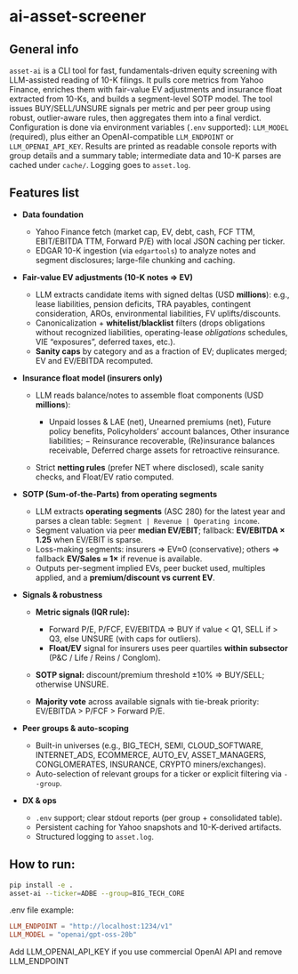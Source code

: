 # ai-asset-screener

## General info

`asset-ai` is a CLI tool for fast, fundamentals-driven equity screening with LLM-assisted reading of 10-K filings. It pulls core metrics from Yahoo Finance, enriches them with fair-value EV adjustments and insurance float extracted from 10-Ks, and builds a segment-level SOTP model. The tool issues BUY/SELL/UNSURE signals per metric and per peer group using robust, outlier-aware rules, then aggregates them into a final verdict. Configuration is done via environment variables (`.env` supported): `LLM_MODEL` (required), plus either an OpenAI-compatible `LLM_ENDPOINT` or `LLM_OPENAI_API_KEY`. Results are printed as readable console reports with group details and a summary table; intermediate data and 10-K parses are cached under `cache/`. Logging goes to `asset.log`.

## Features list

* **Data foundation**

  * Yahoo Finance fetch (market cap, EV, debt, cash, FCF TTM, EBIT/EBITDA TTM, Forward P/E) with local JSON caching per ticker.
  * EDGAR 10-K ingestion (via `edgartools`) to analyze notes and segment disclosures; large-file chunking and caching.

* **Fair-value EV adjustments (10-K notes => EV)**

  * LLM extracts candidate items with signed deltas (USD **millions**): e.g., lease liabilities, pension deficits, TRA payables, contingent consideration, AROs, environmental liabilities, FV uplifts/discounts.
  * Canonicalization + **whitelist/blacklist** filters (drops obligations without recognized liabilities, operating-lease *obligations* schedules, VIE “exposures”, deferred taxes, etc.).
  * **Sanity caps** by category and as a fraction of EV; duplicates merged; EV and EV/EBITDA recomputed.

* **Insurance float model (insurers only)**

  * LLM reads balance/notes to assemble float components (USD **millions**):

    * Unpaid losses & LAE (net), Unearned premiums (net), Future policy benefits, Policyholders’ account balances, Other insurance liabilities;
      − Reinsurance recoverable, (Re)insurance balances receivable, Deferred charge assets for retroactive reinsurance.
  * Strict **netting rules** (prefer NET where disclosed), scale sanity checks, and Float/EV ratio computed.

* **SOTP (Sum-of-the-Parts) from operating segments**

  * LLM extracts **operating segments** (ASC 280) for the latest year and parses a clean table: `Segment | Revenue | Operating income`.
  * Segment valuation via peer **median EV/EBIT**; fallback: **EV/EBITDA × 1.25** when EV/EBIT is sparse.
  * Loss-making segments: insurers => EV≈0 (conservative); others => fallback **EV/Sales ≈ 1×** if revenue is available.
  * Outputs per-segment implied EVs, peer bucket used, multiples applied, and a **premium/discount vs current EV**.

* **Signals & robustness**

  * **Metric signals (IQR rule):**

    * Forward P/E, P/FCF, EV/EBITDA => BUY if value < Q1, SELL if > Q3, else UNSURE (with caps for outliers).
    * **Float/EV** signal for insurers uses peer quartiles **within subsector** (P\&C / Life / Reins / Conglom).
  * **SOTP signal:** discount/premium threshold ±10% => BUY/SELL; otherwise UNSURE.
  * **Majority vote** across available signals with tie-break priority: EV/EBITDA > P/FCF > Forward P/E.

* **Peer groups & auto-scoping**

  * Built-in universes (e.g., BIG\_TECH, SEMI, CLOUD\_SOFTWARE, INTERNET\_ADS, ECOMMERCE, AUTO\_EV, ASSET\_MANAGERS, CONGLOMERATES, INSURANCE, CRYPTO miners/exchanges).
  * Auto-selection of relevant groups for a ticker or explicit filtering via `--group`.

* **DX & ops**

  * `.env` support; clear stdout reports (per group + consolidated table).
  * Persistent caching for Yahoo snapshots and 10-K-derived artifacts.
  * Structured logging to `asset.log`.


## How to run:

```bash
pip install -e .
asset-ai --ticker=ADBE --group=BIG_TECH_CORE
```

.env file example:
```toml
LLM_ENDPOINT = "http://localhost:1234/v1"
LLM_MODEL = "openai/gpt-oss-20b"
```
Add LLM_OPENAI_API_KEY if you use commercial OpenAI API and remove LLM_ENDPOINT